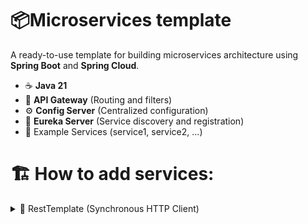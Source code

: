 # 📦Microservices template

A ready-to-use template for building microservices architecture using **Spring Boot** and **Spring Cloud**.

- ☕ **Java 21**
- 🔀 **API Gateway** (Routing and filters)
- ⚙️ **Config Server** (Centralized configuration)
- 🧭 **Eureka Server** (Service discovery and registration)
- 🧩 Example Services (service1, service2, ...)

# 🏗️ How to add services:

<details>
  <summary>🔗 RestTemplate (Synchronous HTTP Client)</summary>
  
  ```java
    @Configuration
    public class RestTemplateConfig {
        @Bean
        public RestTemplate restTemplate() {
            return new RestTemplate();
        }
    }
  ```

  ```java
    @Service
    public class Service2 {

        @Autowired
        private RestTemplate restTemplate;
    
        public String getHelloFromService1() {
            return restTemplate.getForObject("http://localhost:8081/api/hello", String.class);
        }
    }
  ```
  
</details>

